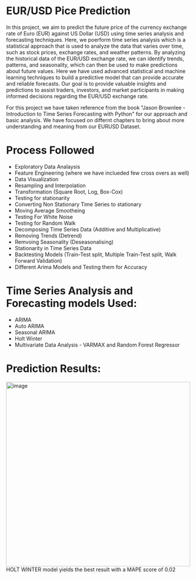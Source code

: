 # EUR/USD Pice Prediction 
In this project, we aim to predict the future price of the currency exchange rate of Euro (EUR) against US Dollar (USD) using time series analysis and forecasting techniques. 
Here, we poerform time series analysis which is a statistical approach that is used to analyze the data that varies over time, such as stock prices, exchange rates, and weather patterns. By analyzing the historical data of the EUR/USD exchange rate, we can identify trends, patterns, and seasonality, which can then be used to make predictions about future values. Here we have used advanced statistical and machine learning techniques to build a predictive model that can provide accurate and reliable forecasts. Our goal is to provide valuable insights and predictions to assist traders, investors, and market participants in making informed decisions regarding the EUR/USD exchange rate.

For this project we have taken reference from the book "Jason Brownlee - Introduction to Time Series Forecasting with Python" for our approach and basic analysis. We have focused on differnt chapters to bring about more understanding and meaning from our EURUSD Dataset.

# Process Followed
- Exploratory Data Analaysis
- Feature Engineering (where we have inclueded few cross overs as well)
- Data Visualization
- Resampling and Interpolation
- Transformation (Square Root, Log, Box-Cox)
- Testing for stationarity
- Converting Non Stationary Time Series to stationary
- Moving Average Smootheing
- Testing For White Noise
- Testing for Random Walk
- Decomposing Time Series Data (Additive and Multiplicative)
- Removing Trends (Detrend)
- Remvoing Seasonality (Deseasonalising)
- Stationarity in Time Series Data
- Backtesting Models (Train-Test split, Multiple Train-Test split, Walk Forward Validation)
- Different Arima Models and Testing them for Accuracy

# Time Series Analysis and Forecasting models Used:
  - ARIMA
  - Auto ARIMA
  - Seasonal ARIMA 
  - Holt Winter
  - Multivariate Data Analysis - VARMAX and Random Forest Regressor

# Prediction Results:
  <img width="500" alt="image" src="https://user-images.githubusercontent.com/82747267/219603994-c09606f2-cc4e-4558-b3fb-357a6387f2b8.png" >
  HOLT WINTER model yields the best result with a MAPE score of 0.02
